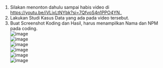 1.	Silakan menonton dahulu sampai habis video di https://youtu.be/iVLixLtNYbk?si=7QfvoS4n1PPO4YN_  <br>
2.	Lakukan Studi Kasus Data yang ada pada video tersebut. <br>
3.	Buat Screenshot Koding dan Hasil, harus menampilkan Nama dan NPM pada coding. <br>
    ![image](https://github.com/user-attachments/assets/e4af4852-b5b0-4d26-9a3d-d873e2527d66) <br>
  	![image](https://github.com/user-attachments/assets/ce2e9376-6e09-45a1-af4b-092c27194e67) <br>
  	![image](https://github.com/user-attachments/assets/e8306ecc-de74-4bed-9d6b-7ac2ba19a8c6) <br>
  	![image](https://github.com/user-attachments/assets/2d68e397-a2c2-4c09-9396-90176084000b) <br>
  	![image](https://github.com/user-attachments/assets/a6e2378c-a399-45b4-a0ce-ad41c22eff2a) <br>
    ![image](https://github.com/user-attachments/assets/747538c8-f70c-4118-9f4a-487a73b55a4d) <br>
